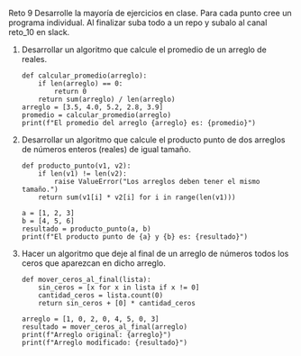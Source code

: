 Reto 9
Desarrolle la mayoría de ejercicios en clase. Para cada punto cree un programa individual. Al finalizar suba todo a un repo y subalo al canal reto_10 en slack.
1. Desarrollar un algoritmo que calcule el promedio de un arreglo de reales.

       def calcular_promedio(arreglo):
           if len(arreglo) == 0:
               return 0
           return sum(arreglo) / len(arreglo)
       arreglo = [3.5, 4.0, 5.2, 2.8, 3.9]
       promedio = calcular_promedio(arreglo)
       print(f"El promedio del arreglo {arreglo} es: {promedio}")

2. Desarrollar un algoritmo que calcule el producto punto de dos arreglos de números enteros (reales) de igual tamaño.

       def producto_punto(v1, v2):
           if len(v1) != len(v2):
               raise ValueError("Los arreglos deben tener el mismo tamaño.")
           return sum(v1[i] * v2[i] for i in range(len(v1)))
    
       a = [1, 2, 3]
       b = [4, 5, 6]
       resultado = producto_punto(a, b)
       print(f"El producto punto de {a} y {b} es: {resultado}")

3. Hacer un algoritmo que deje al final de un arreglo de números todos los ceros que aparezcan en dicho arreglo.

       def mover_ceros_al_final(lista):
           sin_ceros = [x for x in lista if x != 0]
           cantidad_ceros = lista.count(0)
           return sin_ceros + [0] * cantidad_ceros

       arreglo = [1, 0, 2, 0, 4, 5, 0, 3]
       resultado = mover_ceros_al_final(arreglo)
       print(f"Arreglo original: {arreglo}")
       print(f"Arreglo modificado: {resultado}")
   
